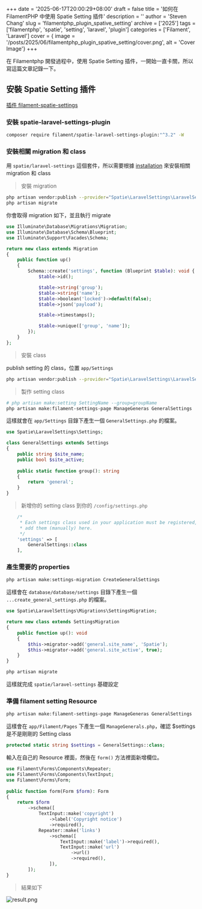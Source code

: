 +++
date = '2025-06-17T20:00:29+08:00'
draft = false
title = '如何在 FilamentPHP 中使用 Spatie Setting 插件'
description = ''
author = 'Steven Chang'
slug = 'filamentphp_plugin_spative_setting'
archive = ['2025']
tags = ['filamentphp', 'spatie', 'setting', 'laravel', 'plugin']
categories = ['Filament', 'Laravel']
cover = { image = '/posts/2025/06/filamentphp_plugin_spative_setting/cover.png', alt = 'Cover Image'}
+++

在 Filamentphp 開發過程中，使用 Spatie Setting 插件，一開始一直卡關，所以寫這篇文章記錄一下。

## 安裝 Spatie Setting 插件
[插件 filament-spatie-settings](https://filamentphp.com/plugins/filament-spatie-settings)

### 安裝 spatie-laravel-settings-plugin
```bash
composer require filament/spatie-laravel-settings-plugin:"^3.2" -W
```

### 安裝相關 migration 和 class
用 `spatie/laravel-settings` 這個套件，所以需要根據 [installation](https://github.com/spatie/laravel-settings?tab=readme-ov-file#installation) 來安裝相關 migration 和 class

> 安裝 migration

```bash
php artisan vendor:publish --provider="Spatie\LaravelSettings\LaravelSettingsServiceProvider" --tag="migrations"
php artisan migrate
```

你會取得 migration 如下，並且執行 migrate

```php
use Illuminate\Database\Migrations\Migration;
use Illuminate\Database\Schema\Blueprint;
use Illuminate\Support\Facades\Schema;

return new class extends Migration
{
    public function up()
    {
        Schema::create('settings', function (Blueprint $table): void {
            $table->id();

            $table->string('group');
            $table->string('name');
            $table->boolean('locked')->default(false);
            $table->json('payload');

            $table->timestamps();

            $table->unique(['group', 'name']);
        });
    }
};
```

> 安裝 class

publish setting 的 class，位置 `app/Settings`

```bash
php artisan vendor:publish --provider="Spatie\LaravelSettings\LaravelSettingsServiceProvider" --tag="config"
```

> 製作 setting class

```bash
# php artisan make:setting SettingName --group=groupName 
php artisan make:filament-settings-page ManageGeneras GeneralSettings
```

這樣就會在 `app/Settings` 目錄下產生一個 `GeneralSettings.php` 的檔案。

```php
use Spatie\LaravelSettings\Settings;

class GeneralSettings extends Settings
{
    public string $site_name;
    public bool $site_active;
    
    public static function group(): string
    {
        return 'general';
    }
}
```

> 新增你的 setting class 到你的 `/config/settings.php`

```php
    /*
     * Each settings class used in your application must be registered, you can
     * add them (manually) here.
     */
    'settings' => [
        GeneralSettings::class
    ],
```
### 產生需要的 properties

```bash
php artisan make:settings-migration CreateGeneralSettings
```

這樣會在 `database/database/settings` 目錄下產生一個 `...create_general_settings.php` 的檔案。

```php
use Spatie\LaravelSettings\Migrations\SettingsMigration;

return new class extends SettingsMigration
{
    public function up(): void
    {
        $this->migrator->add('general.site_name', 'Spatie');
        $this->migrator->add('general.site_active', true);
    }
}
```

```bash
php artisan migrate
```

這樣就完成 `spatie/laravel-settings` 基礎設定

### 準備 filament setting Resource

```bash
php artisan make:filament-settings-page ManageGeneras GeneralSettings 
```

這樣會在 `app/Filament/Pages` 下產生一個 `ManageGenerals.php`，確認 $settings 是不是剛剛的 Setting class

```php
protected static string $settings = GeneralSettings::class;
```

輸入在自己的 Resource 裡面，然後在 `form()` 方法裡面新增欄位。

```php
use Filament\Forms\Components\Repeater;
use Filament\Forms\Components\TextInput;
use Filament\Forms\Form;
 
public function form(Form $form): Form
{
    return $form
        ->schema([
            TextInput::make('copyright')
                ->label('Copyright notice')
                ->required(),
            Repeater::make('links')
                ->schema([
                    TextInput::make('label')->required(),
                    TextInput::make('url')
                        ->url()
                        ->required(),
                ]),
        ]);
}
```
> 結果如下

![result.png](/posts/2025/06/filamentphp_plugin_spative_setting/result.png)